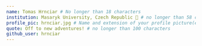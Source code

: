 ```yaml
---
name: Tomas Hrnciar # No longer than 18 characters
institution: Masaryk University, Czech Republic 🚩 # no longer than 58 characters
profile_pic: hrnciar.jpg # Name and extension of your profile picture(ex. mona.png)
quote: Off to new adventures! # no longer than 100 characters
github_user: hrnciar
---
```

